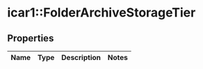 # icar1::FolderArchiveStorageTier


## Properties
Name | Type | Description | Notes
------------ | ------------- | ------------- | -------------


